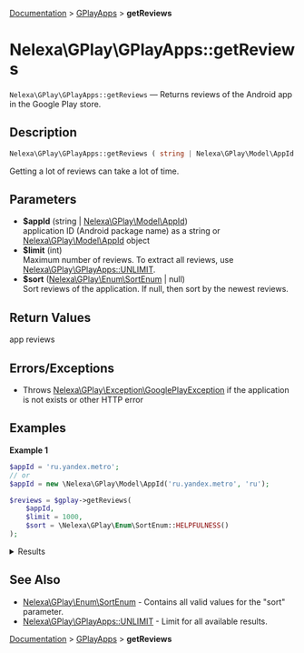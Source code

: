 [Documentation](../../README.md) > [GPlayApps](README.md) > **getReviews**

# Nelexa\GPlay\GPlayApps::getReviews
`Nelexa\GPlay\GPlayApps::getReviews` — Returns reviews of the Android app in the Google Play store.

## Description
```php
Nelexa\GPlay\GPlayApps::getReviews ( string | Nelexa\GPlay\Model\AppId $appId [, int $limit = 100 ] [, Nelexa\GPlay\Enum\SortEnum | null $sort = null ] ) : Nelexa\GPlay\Model\Review[]
```
Getting a lot of reviews can take a lot of time.

## Parameters
* **$appId** (string | [Nelexa\GPlay\Model\AppId](../AppId/README.md))  
application ID (Android package name) as a string or [Nelexa\GPlay\Model\AppId](../AppId/README.md) object
* **$limit** (int)  
Maximum number of reviews. To extract all reviews, use [Nelexa\GPlay\GPlayApps::UNLIMIT](README.md#predefined-constants).
* **$sort** ([Nelexa\GPlay\Enum\SortEnum](../SortEnum/README.md) | null)  
Sort reviews of the application. If null, then sort by the newest reviews.

## Return Values
app reviews


## Errors/Exceptions
* Throws [Nelexa\GPlay\Exception\GooglePlayException](../GooglePlayException/README.md) if the application is not exists or other HTTP error
## Examples
**Example 1**
```php
$appId = 'ru.yandex.metro';
// or
$appId = new \Nelexa\GPlay\Model\AppId('ru.yandex.metro', 'ru');

$reviews = $gplay->getReviews(
    $appId,
    $limit = 1000,
    $sort = \Nelexa\GPlay\Enum\SortEnum::HELPFULNESS()
);
```
<details>
  <summary>Results</summary>

```php
array:1000 [
    0 => class Nelexa\GPlay\Model\Review {
      -getId(): string: "gp:AOqpTOGMp3ybCbJiOqLVaUuFuC9OJnYcVQ17YcqBw1o78rC3Rc7eD0WGwuqgqrHDbTtO6J2hgzcWR7FtK97oyzw"
      -getUrl(): string: "https://play.google.com/store/apps/details?id=ru.yandex.metro&reviewId=gp%3AAOqpTOGMp3ybCbJiOqLVaUuFuC9OJnYcVQ17YcqBw1o78rC3Rc7eD0WGwuqgqrHDbTtO6J2hgz…"
      -getUserName(): string: "Ury Kamensky"
      -getText(): string: "Добавьте возможность закрывать (или уберите насовсем, но на это особо не надеюсь) иконку/кнопку/ссылку с предложением заказать такси, она ОЧЕНЬ РАЗДРА…"
      -getAvatar(): Nelexa\GPlay\Model\GoogleImage: {
        -getUrl(): string: "https://lh3.googleusercontent.com/-LI9m4wX6nxk/AAAAAAAAAAI/AAAAAAAAAAA/ACHi3repzhI13u0GMMXfvbTHqnLtnerPYg/s64/"
        -getOriginalSizeUrl(): string: "https://lh3.googleusercontent.com/-LI9m4wX6nxk/AAAAAAAAAAI/AAAAAAAAAAA/ACHi3repzhI13u0GMMXfvbTHqnLtnerPYg/s0/"
        -getBinaryImageContent(): string: …
        -__toString(): string: "https://lh3.googleusercontent.com/-LI9m4wX6nxk/AAAAAAAAAAI/AAAAAAAAAAA/ACHi3repzhI13u0GMMXfvbTHqnLtnerPYg/s64/"
      }
      -getDate(): ?DateTimeInterface: @1581494510 {
        date: 2020-02-12T08:01:50+00:00
      }
      -getScore(): int: 2
      -getCountLikes(): int: 12
      -getReply(): ?Nelexa\GPlay\Model\ReplyReview: {
        -getDate(): DateTimeInterface: @1581510687 {
          date: 2020-02-12T12:31:27+00:00
        }
        -getText(): string: "Спасибо за отзыв и замечание к отображению этой кнопки, мы обязательно рассмотрим его подробнее!"
        -asArray(): array: …
        -jsonSerialize(): mixed: …
      }
      -asArray(): array: …
      -jsonSerialize(): mixed: …
    }
    1 => class Nelexa\GPlay\Model\Review {
      -getId(): string: "gp:AOqpTOGXiWwiyPHHUCXsx5JPJtDtKIa7CCXTUK8xhAJ9eyNv_jkm4coeSOqKHn3Eu5s52AMTOvPLPL0RbAJV25Y"
      -getUrl(): string: "https://play.google.com/store/apps/details?id=ru.yandex.metro&reviewId=gp%3AAOqpTOGXiWwiyPHHUCXsx5JPJtDtKIa7CCXTUK8xhAJ9eyNv_jkm4coeSOqKHn3Eu5s52AMTOv…"
      -getUserName(): string: "Рии Эн"
      -getText(): string: "Диаметры то появляются, то исчезают. Время отличается от рассчитанного на сайте. Предлагает ехать через закрытую каховскую ветку. Единственное, что ра…"
      -getAvatar(): Nelexa\GPlay\Model\GoogleImage: {
        -getUrl(): string: "https://lh3.googleusercontent.com/-Zos3KoSJTjU/AAAAAAAAAAI/AAAAAAAAAAA/ACHi3rfZKhn84y4kq0BVajR1VBK8JSNuFQ/s64/"
        -getOriginalSizeUrl(): string: "https://lh3.googleusercontent.com/-Zos3KoSJTjU/AAAAAAAAAAI/AAAAAAAAAAA/ACHi3rfZKhn84y4kq0BVajR1VBK8JSNuFQ/s0/"
        -getBinaryImageContent(): string: …
        -__toString(): string: "https://lh3.googleusercontent.com/-Zos3KoSJTjU/AAAAAAAAAAI/AAAAAAAAAAA/ACHi3rfZKhn84y4kq0BVajR1VBK8JSNuFQ/s64/"
      }
      -getDate(): ?DateTimeInterface: @1581341597 {
        date: 2020-02-10T13:33:17+00:00
      }
      -getScore(): int: 3
      -getCountLikes(): int: 0
      -getReply(): ?Nelexa\GPlay\Model\ReplyReview: {
        -getDate(): DateTimeInterface: @1581359256 {
          date: 2020-02-10T18:27:36+00:00
        }
        -getText(): string: "Пожалуйста, напишите нам на app-metro@support.yandex.ru или через меню «Настройки» — «Обратная связь», покажите на скриншотах ситуации, которые вызыва…"
        -asArray(): array: …
        -jsonSerialize(): mixed: …
      }
      -asArray(): array: …
      -jsonSerialize(): mixed: …
    }
    …
  ]
```

</details>

## See Also
* [Nelexa\GPlay\Enum\SortEnum](../SortEnum/README.md) - Contains all valid values for the "sort" parameter.
* [Nelexa\GPlay\GPlayApps::UNLIMIT](README.md#predefined-constants) - Limit for all available results.

[Documentation](../../README.md) > [GPlayApps](README.md) > **getReviews**
